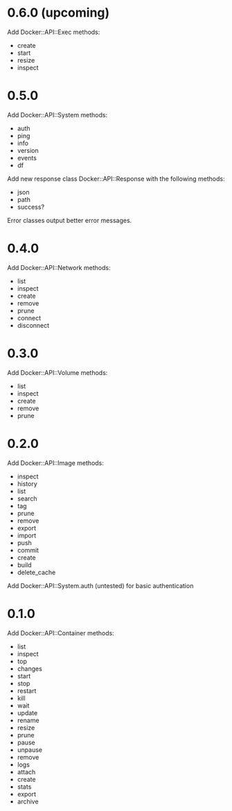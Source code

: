 # 0.6.0 (upcoming)

Add Docker::API::Exec methods:
* create
* start
* resize
* inspect

# 0.5.0

Add Docker::API::System methods:
* auth
* ping
* info
* version
* events
* df

Add new response class Docker::API::Response with the following methods:
* json
* path
* success?

Error classes output better error messages.

# 0.4.0

Add Docker::API::Network methods:
* list
* inspect
* create
* remove
* prune
* connect
* disconnect

# 0.3.0

Add Docker::API::Volume methods:
* list
* inspect
* create
* remove
* prune


# 0.2.0

Add Docker::API::Image methods:
* inspect
* history
* list
* search
* tag
* prune
* remove
* export
* import
* push
* commit
* create
* build
* delete_cache

Add Docker::API::System.auth (untested) for basic authentication

# 0.1.0

Add Docker::API::Container methods:
* list
* inspect
* top
* changes
* start
* stop
* restart
* kill
* wait
* update
* rename
* resize
* prune
* pause
* unpause
* remove
* logs
* attach
* create
* stats
* export
* archive